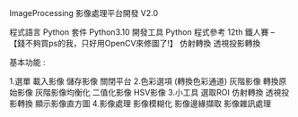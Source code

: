 ImageProcessing 影像處理平台開發 V2.0

程式語言 Python
套件 Python3.10
開發工具 Python
程式參考
	12th 鐵人賽 – 【錢不夠買ps的我，只好用OpenCV來修圖了!】
	仿射轉換
	透視投影轉換

基本功能 :

1.選單
  	載入影像 
  	儲存影像
  	關閉平台
2.色彩選項 (轉換色彩通道)
 	 灰階影像
  	轉換原始影像
 	 灰階影像均衡化
  	二值化影像
  	HSV影像
3.小工具
  	選取ROI
  	仿射轉換
  	透視投影轉換
  	顯示影像直方圖
4.影像處理
  	影像模糊化
  	影像邊緣擷取
  	影像雜訊處理
